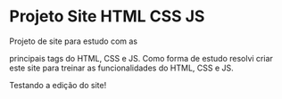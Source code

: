 # Projeto Site HTML CSS JS
 Projeto de site para estudo com as 
 
 principais tags do HTML, CSS e JS.
Como forma de estudo resolvi criar este site para treinar as funcionalidades do HTML, CSS e JS.

Testando a edição do site!

